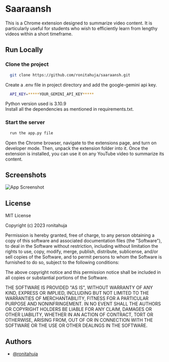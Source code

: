 
# Saaraansh

This is a Chrome extension designed to summarize video content. It is particularly useful for students who wish to efficiently learn from lengthy videos within a short timeframe.


## Run Locally

### Clone the project

```bash
  git clone https://github.com/ronitahuja/saaraansh.git
```

  Create a .env file in project directory and add the google-gemini api key.

  ```bash
    API_KEY=*****YOUR_GEMINI_API_KEY*****
  ```

Python version used is 3.10.9\
Install all the dependencies as mentioned in requirements.txt.

### Start the server

```bash
  run the app.py file
```
Open the Chrome browser, navigate to the extensions page, and turn on developer mode. Then, unpack the extension folder into it. Once the extension is installed, you can use it on any YouTube video to summarize its content.

## Screenshots

![App Screenshot](https://drive.google.com/file/d/1s3Fbc4j1n6eFU7hkqdqczYprwX_OqpJk/view?usp=sharing)


## License

MIT License

Copyright (c) 2023 ronitahuja

Permission is hereby granted, free of charge, to any person obtaining a copy
of this software and associated documentation files (the "Software"), to deal
in the Software without restriction, including without limitation the rights
to use, copy, modify, merge, publish, distribute, sublicense, and/or sell
copies of the Software, and to permit persons to whom the Software is
furnished to do so, subject to the following conditions:

The above copyright notice and this permission notice shall be included in all
copies or substantial portions of the Software.

THE SOFTWARE IS PROVIDED "AS IS", WITHOUT WARRANTY OF ANY KIND, EXPRESS OR
IMPLIED, INCLUDING BUT NOT LIMITED TO THE WARRANTIES OF MERCHANTABILITY,
FITNESS FOR A PARTICULAR PURPOSE AND NONINFRINGEMENT. IN NO EVENT SHALL THE
AUTHORS OR COPYRIGHT HOLDERS BE LIABLE FOR ANY CLAIM, DAMAGES OR OTHER
LIABILITY, WHETHER IN AN ACTION OF CONTRACT, TORT OR OTHERWISE, ARISING FROM,
OUT OF OR IN CONNECTION WITH THE SOFTWARE OR THE USE OR OTHER DEALINGS IN THE
SOFTWARE.



## Authors

- [@ronitahuja](https://github.com/ronitahuja)

